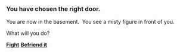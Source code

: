 ### You have chosen the right door.

You are now in the basement. 
![]()
You see a misty figure in front of you.

What will you do?

[**Fight**](fight.md)
[**Befriend it**](befriend.md)